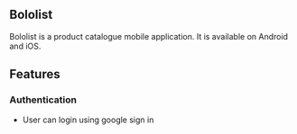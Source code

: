 ## Bololist

Bololist is a product catalogue mobile application. It is available on Android and iOS.

## Features

### Authentication

- User can login using google sign in
